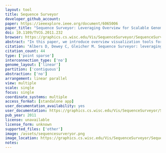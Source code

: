 ```yaml
---
layout: tool 
title: Sequence Surveyor
developer_github_account: 
paper: https://ieeexplore.ieee.org/document/6065006
paper_title: "Sequence Surveyor: Leveraging Overview for Scalable Genomic Alignment Visualization"
doi: 10.1109/TVCG.2011.232
browser: https://graphics.cs.wisc.edu/Vis/SequenceSurveyor/SequenceSurveyor.html
abstract: "In this paper, we introduce overview visualization tools for large-scale multiple genome alignment data. Genome alignment visualization and, more generally, sequence alignment visualization are an important tool for understanding genomic sequence data. As sequencing techniques improve and more data become available, greater demand is being placed on visualization tools to scale to the size of these new datasets. When viewing such large data, we necessarily cannot convey details, rather we specifically design overview tools to help elucidate large-scale patterns. Perceptual science, signal processing theory, and generality provide a framework for the design of such visualizations that can scale well beyond current approaches. We present Sequence Surveyor, a prototype that embodies these ideas for scalable multiple whole-genome alignment overview visualization. Sequence Surveyor visualizes sequences in parallel, displaying data using variable color, position, and aggregation encodings. We demonstrate how perceptual science can inform the design of visualization techniques that remain visually manageable at scale and how signal processing concepts can inform aggregation schemes that highlight global trends, outliers, and overall data distributions as the problem scales. These techniques allow us to visualize alignments with over 100 whole bacterial-sized genomes."
citation: "Albers D, Dewey C, Gleicher M. Sequence Surveyor: leveraging overview for scalable genomic alignment visualization. IEEE Trans Vis Comput Graph. ieeexplore.ieee.org; 2011;17: 2392–2401."
citation_count: 44
type: ['point sparse']
interconnection_type: ['no']
genome_layout: ['linear']
partition: ['contiguous']
abstraction: ['no']
arrangement: linear parallel
view: multiple
scale: single
focus: single
coordinate_systems: multiple
access_format: [standalone app]
user_documentation_availability: yes
user_documentation: https://graphics.cs.wisc.edu/Vis/SequenceSurveyor/SequenceSurveyor_User.html
pub_year: 2011
license: unavailable
license_form: unknown
supported_files: ['other']
image: /assets/sequencesurveryor.png
image_location: https://graphics.cs.wisc.edu/Vis/SequenceSurveyor/SequenceSurveyor_User.html
notes: 
---
```

